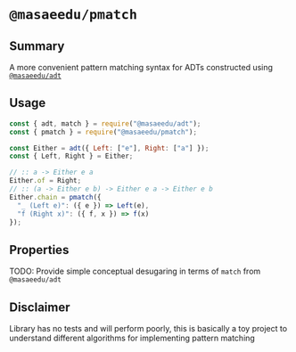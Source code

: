 # `@masaeedu/pmatch`

## Summary

A more convenient pattern matching syntax for ADTs constructed using [`@masaeedu/adt`](https://github.com/masaeedu/adt)

## Usage

```js
const { adt, match } = require("@masaeedu/adt");
const { pmatch } = require("@masaeedu/pmatch");

const Either = adt({ Left: ["e"], Right: ["a"] });
const { Left, Right } = Either;

// :: a -> Either e a
Either.of = Right;
// :: (a -> Either e b) -> Either e a -> Either e b
Either.chain = pmatch({
  "_ (Left e)": ({ e }) => Left(e),
  "f (Right x)": ({ f, x }) => f(x)
});
```

## Properties

TODO: Provide simple conceptual desugaring in terms of `match` from `@masaeedu/adt`

## Disclaimer

Library has no tests and will perform poorly, this is basically a toy project to understand different algorithms for implementing pattern matching
